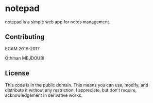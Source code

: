 notepad
===

notepad is a simple web app for notes management.

Contributing
------------

ECAM 2016-2017

Othman MEJDOUBI

License
-------

This code is in the public domain.
This means you can use, modify, and distribute it without any restriction.  I
appreciate, but don't require, acknowledgement in derivative works.